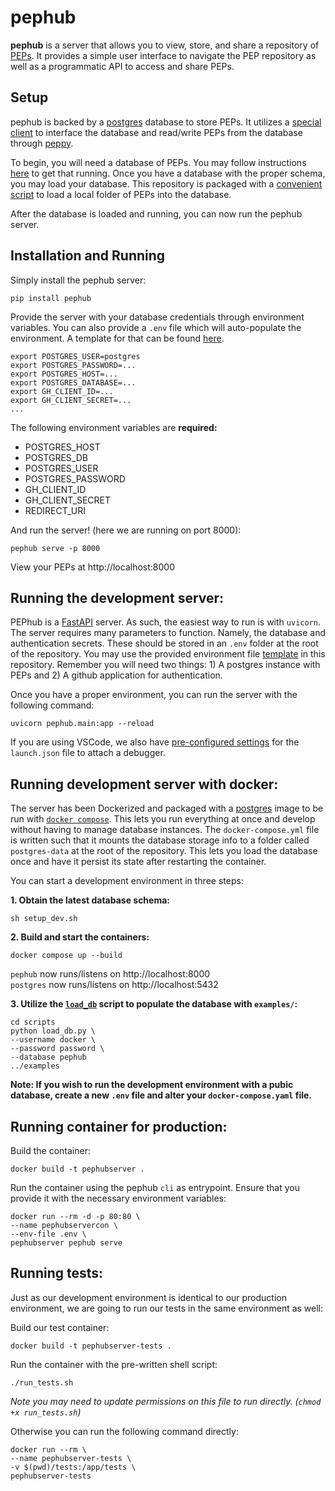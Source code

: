 # pephub
**pephub** is a server that allows you to view, store, and share a repository of [PEPs](https://pep.databio.org/en/latest/). It provides a simple user interface to navigate the PEP repository as well as a programmatic API to access and share PEPs.

## Setup
pephub is backed by a [postgres](https://www.postgresql.org/) database to store PEPs. It utilizes a [special client](https://github.com/pepkit/pephub_db) to interface the database and read/write PEPs from the database through [peppy](https://github.com/pepkit/peppy).

To begin, you will need a database of PEPs. You may follow instructions [here](https://github.com/pepkit/pepdbagent/blob/master/docs/db_tutorial.md) to get that running. Once you have a database with the proper schema, you may load your database. This repository is packaged with a [convenient script](./scripts) to load a local folder of PEPs into the database.

After the database is loaded and running, you can now run the pephub server.

## Installation and Running
Simply install the pephub server:

```console
pip install pephub
```

Provide the server with your database credentials through environment variables. You can also provide a `.env` file which will auto-populate the environment. A template for that can be found [here](environment/template.env).

```console
export POSTGRES_USER=postgres
export POSTGRES_PASSWORD=...
export POSTGRES_HOST=...
export POSTGRES_DATABASE=...
export GH_CLIENT_ID=...
export GH_CLIENT_SECRET=...
...
```

The following environment variables are **required:**
* POSTGRES_HOST
* POSTGRES_DB
* POSTGRES_USER
* POSTGRES_PASSWORD
* GH_CLIENT_ID
* GH_CLIENT_SECRET
* REDIRECT_URI

And run the server! (here we are running on port 8000):

```console
pephub serve -p 8000
```

View your PEPs at http://localhost:8000

## Running the development server:
PEPhub is a [FastAPI](https://fastapi.tiangolo.com/) server. As such, the easiest way to run is with `uvicorn`. The server requires many parameters to function. Namely, the database and authentication secrets. These should be stored in an `.env` folder at the root of the repository. You may use the provided environment file [template](environment/template.env) in this repository. Remember you will need two things: 1) A postgres instance with PEPs and 2) A github application for authentication.

Once you have a proper environment, you can run the server with the following command:

```console
uvicorn pephub.main:app --reload
```

If you are using VSCode, we also have [pre-configured settings](.vscode/launch.json) for the `launch.json` file to attach a debugger.

## Running development server with docker:

The server has been Dockerized and packaged with a [postgres](https://hub.docker.com/_/postgres) image to be run with [`docker compose`](https://docs.docker.com/compose/). This lets you run everything at once and develop without having to manage database instances. The `docker-compose.yml` file is written such that it mounts the database storage info to a folder called `postgres-data` at the root of the repository. This lets you load the database once and have it persist its state after restarting the container.

You can start a development environment in three steps:

**1. Obtain the latest database schema:**
```console
sh setup_dev.sh
```

**2. Build and start the containers:**

```console
docker compose up --build
```

`pephub` now runs/listens on http://localhost:8000  
`postgres` now runs/listens on http://localhost:5432

**3. Utilize the [`load_db`](scripts/load_db.py) script to populate the database with `examples/`:**
```console
cd scripts
python load_db.py \
--username docker \
--password password \
--database pephub
../examples
```

**Note: If you wish to run the development environment with a pubic database, create a **new** `.env` file and alter your `docker-compose.yaml` file.**

## Running container for production:
Build the container:

```
docker build -t pephubserver .
```

Run the container using the pephub `cli` as entrypoint. Ensure that you provide it with the necessary environment variables:

```
docker run --rm -d -p 80:80 \
--name pephubservercon \
--env-file .env \
pephubserver pephub serve
```

## Running tests:
Just as our development environment is identical to our production environment, we are going to run our tests in the same environment as well:

Build our test container:

```
docker build -t pephubserver-tests .
```

Run the container with the pre-written shell script:

```
./run_tests.sh
```
_Note you may need to update permissions on this file to run directly. (`chmod +x run_tests.sh`)_

Otherwise you can run the following command directly:

```
docker run --rm \
--name pephubserver-tests \
-v $(pwd)/tests:/app/tests \
pephubserver-tests
```